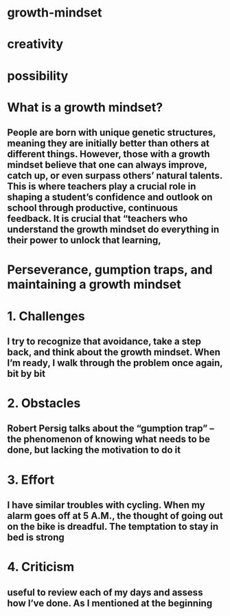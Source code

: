 # **growth-mindset**
#  creativity 
#  **possibility**
# What is a growth mindset?
## People are born with unique genetic structures, meaning they are initially better than others at different things. However, those with a growth mindset believe that one can always improve, catch up, or even surpass others’ natural talents. This is where teachers play a crucial role in shaping a student’s confidence and outlook on school through productive, continuous feedback. It is crucial that “teachers who understand the growth mindset do everything in their power to unlock that learning,
# Perseverance, gumption traps, and maintaining a growth mindset
# 1. Challenges
## I try to recognize that avoidance, take a step back, and think about the growth mindset. When I’m ready, I walk through the problem once again, bit by bit
# 2. Obstacles
## Robert Persig talks about the “gumption trap” – the phenomenon of knowing what needs to be done, but lacking the motivation to do it

# 3. Effort
## I have similar troubles with cycling. When my alarm goes off at 5 A.M., the thought of going out on the bike is dreadful. The temptation to stay in bed is strong
# 4. Criticism
## useful to review each of my days and assess how I’ve done. As I mentioned at the beginning
